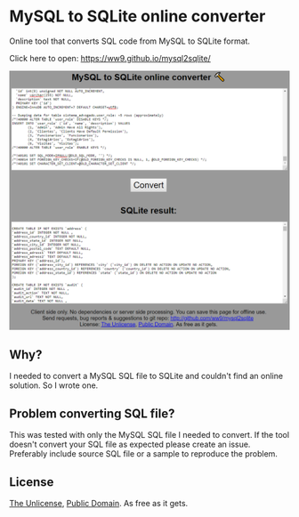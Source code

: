 # MySQL to SQLite online converter

Online tool that converts SQL code from MySQL to SQLite format.

Click here to open: https://ww9.github.io/mysql2sqlite/

[![Screenshot](/screenshot.png)](https://ww9.github.io/mysql2sqlite/)


## Why?

I needed to convert a MySQL SQL file to SQLite and couldn't find an online solution. So I wrote one.

## Problem converting SQL file?

This was tested with only the MySQL SQL file I needed to convert. If the tool doesn't convert your SQL file as expected please create an issue. Preferably include source SQL file or a sample to reproduce the problem.

## License

[The Unlicense](http://unlicense.org/), [Public Domain](https://gist.github.com/ww9/4c4481fb7b55186960a34266078c88b1). As free as it gets.